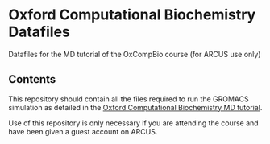 # Oxford Computational Biochemistry Datafiles
Datafiles for the MD tutorial of the OxCompBio course (for ARCUS use only)

## Contents

This repository should contain all the files required to run the GROMACS simulation as detailed in the [Oxford Computational Biochemistry MD tutorial](https://github.com/bigginlab/OxCompBio/tree/master/tutorials/MD).

Use of this repository is only necessary if you are attending the course and have been given a guest account on ARCUS.
